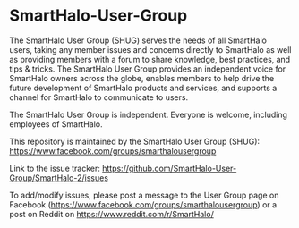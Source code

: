 # SmartHalo-User-Group
The SmartHalo User Group (SHUG) serves the needs of all SmartHalo users, taking any member issues and concerns directly to SmartHalo as well as providing members with a forum to share knowledge, best practices, and tips & tricks. The SmartHalo User Group provides an independent voice for SmartHalo owners across the globe, enables members to help drive the future development of SmartHalo products and services, and supports a channel for SmartHalo to communicate to users.

The SmartHalo User Group is independent. Everyone is welcome, including employees of SmartHalo.

This repository is maintained by the SmartHalo User Group (SHUG): https://www.facebook.com/groups/smarthalousergroup

Link to the issue tracker: https://github.com/SmartHalo-User-Group/SmartHalo-2/issues

To add/modify issues, please post a message to the User Group page on Facebook (https://www.facebook.com/groups/smarthalousergroup) or a post on Reddit on https://www.reddit.com/r/SmartHalo/
